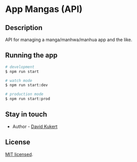 # App Mangas (API)

## Description

API for managing a manga/manhwa/manhua app and the like.

## Running the app

```bash
# development
$ npm run start

# watch mode
$ npm run start:dev

# production mode
$ npm run start:prod
```

## Stay in touch

- Author - [David Kukert](https://github.com/DavidKukert)

## License

[MIT licensed](LICENSE).
